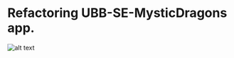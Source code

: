 # Refactoring UBB-SE-MysticDragons app.
![alt text](https://encrypted-tbn0.gstatic.com/images?q=tbn:ANd9GcT_nLXWvBBBUsDuYFfkJ_rMlAhG1o1rC_Psz9tmjzpzgA&s)
